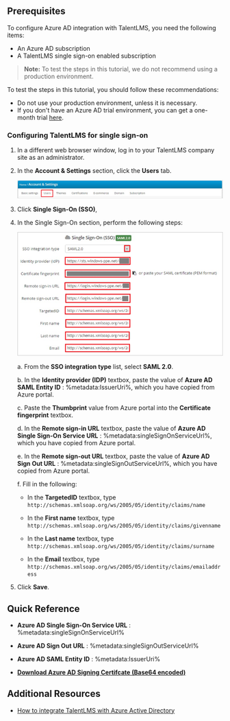 ## Prerequisites

To configure Azure AD integration with TalentLMS, you need the following items:

- An Azure AD subscription
- A TalentLMS single sign-on enabled subscription

> **Note:**
> To test the steps in this tutorial, we do not recommend using a production environment.

To test the steps in this tutorial, you should follow these recommendations:

- Do not use your production environment, unless it is necessary.
- If you don't have an Azure AD trial environment, you can get a one-month trial [here](https://azure.microsoft.com/pricing/free-trial/).

### Configuring TalentLMS for single sign-on

1. In a different web browser window, log in to your TalentLMS company site as an administrator.

2. In the **Account & Settings** section, click the **Users** tab.
   
    ![Account & Settings](./media/ic777296.png "Account & Settings")

3. Click **Single Sign-On (SSO)**,

4. In the Single Sign-On section, perform the following steps:
   
    ![Single Sign-On](./media/ic777297.png "Single Sign-On")   

    a. From the **SSO integration type** list, select **SAML 2.0**.

    b. In the **Identity provider (IDP)** textbox, paste the value of **Azure AD SAML Entity ID** : %metadata:IssuerUri%, which you have copied from Azure portal.
 
    c. Paste the **Thumbprint** value from Azure portal into the **Certificate fingerprint** textbox.    

    d.  In the **Remote sign-in URL** textbox, paste the value of **Azure AD Single Sign-On Service URL** : %metadata:singleSignOnServiceUrl%, which you have copied from Azure portal.
 
    e. In the **Remote sign-out URL** textbox, paste the value of **Azure AD Sign Out URL** : %metadata:singleSignOutServiceUrl%, which you have copied from Azure portal.

    f. Fill in the following: 

    * In the **TargetedID** textbox, type `http://schemas.xmlsoap.org/ws/2005/05/identity/claims/name`
     
    * In the **First name** textbox, type `http://schemas.xmlsoap.org/ws/2005/05/identity/claims/givenname`
    
    * In the **Last name** textbox, type `http://schemas.xmlsoap.org/ws/2005/05/identity/claims/surname`
    
    * In the **Email** textbox, type `http://schemas.xmlsoap.org/ws/2005/05/identity/claims/emailaddress`
    
5. Click **Save**.

## Quick Reference

* **Azure AD Single Sign-On Service URL** : %metadata:singleSignOnServiceUrl%

* **Azure AD Sign Out URL** : %metadata:singleSignOutServiceUrl%

* **Azure AD SAML Entity ID** : %metadata:IssuerUri%

* **[Download Azure AD Signing Certifcate (Base64 encoded)](%metadata:certificateDownloadBase64Url%)**


## Additional Resources

* [How to integrate TalentLMS with Azure Active Directory](https://docs.microsoft.com/azure/active-directory/active-directory-saas-talentlms-tutorial)
